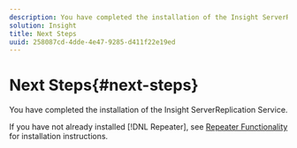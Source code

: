 ```yaml
---
description: You have completed the installation of the Insight ServerReplication Service.
solution: Insight
title: Next Steps
uuid: 258087cd-4dde-4e47-9285-d411f22e19ed
---
```


# Next Steps{#next-steps}

You have completed the installation of the Insight ServerReplication Service.

 If you have not already installed [!DNL Repeater], see [Repeater Functionality](../../../home/c-inst-svr/c-rptr-fntly/c-rptr-fntly.md#concept-78613328ece345b2937cd6e43d7f31f2) for installation instructions. 
